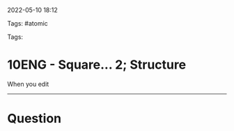 2022-05-10 18:12

Tags: #atomic

Tags:

# 10ENG - Square... 2; Structure
When you edit

---
# Question

